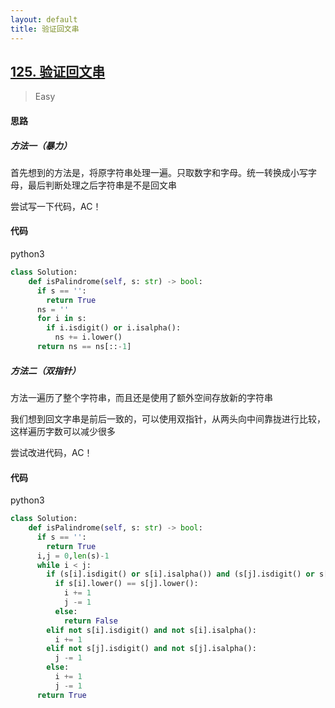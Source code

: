 ```yaml
---
layout: default
title: 验证回文串
---
```


## [125\. 验证回文串](https://leetcode-cn.com/problems/valid-palindrome/)

> Easy

#### 思路

##### 方法一（暴力）
首先想到的方法是，将原字符串处理一遍。只取数字和字母。统一转换成小写字母，最后判断处理之后字符串是不是回文串

尝试写一下代码，AC！

#### 代码
python3
```python
class Solution:
    def isPalindrome(self, s: str) -> bool:
      if s == '':
        return True
      ns = ''
      for i in s:
        if i.isdigit() or i.isalpha():
          ns += i.lower()
      return ns == ns[::-1]
```

##### 方法二（双指针）
方法一遍历了整个字符串，而且还是使用了额外空间存放新的字符串

我们想到回文字串是前后一致的，可以使用双指针，从两头向中间靠拢进行比较，这样遍历字数可以减少很多

尝试改进代码，AC！

#### 代码
python3
```python
class Solution:
    def isPalindrome(self, s: str) -> bool:
      if s == '':
        return True
      i,j = 0,len(s)-1
      while i < j:
        if (s[i].isdigit() or s[i].isalpha()) and (s[j].isdigit() or s[j].isalpha()):
          if s[i].lower() == s[j].lower():
            i += 1
            j -= 1
          else:
            return False
        elif not s[i].isdigit() and not s[i].isalpha():
          i += 1
        elif not s[j].isdigit() and not s[j].isalpha():
          j -= 1
        else:
          i += 1
          j -= 1
      return True
```